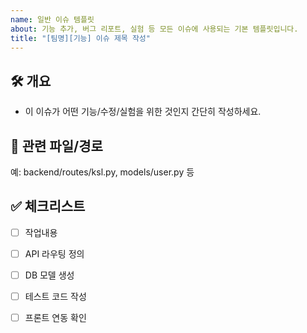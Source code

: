 ```yaml
---
name: 일반 이슈 템플릿
about: 기능 추가, 버그 리포트, 실험 등 모든 이슈에 사용되는 기본 템플릿입니다.
title: "[팀명][기능] 이슈 제목 작성"
---
```


## 🛠 개요
- 이 이슈가 어떤 기능/수정/실험을 위한 것인지 간단히 작성하세요.


## 📁 관련 파일/경로
예: backend/routes/ksl.py, models/user.py 등

## ✅ 체크리스트
- [ ] 작업내용
- [ ] API 라우팅 정의
- [ ] DB 모델 생성
- [ ] 테스트 코드 작성
- [ ] 프론트 연동 확인


